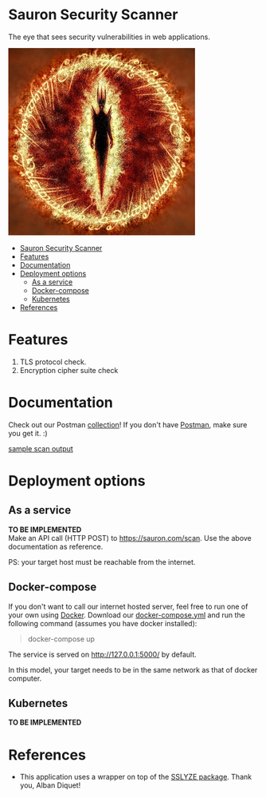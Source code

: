 # Sauron Security Scanner
The eye that sees security vulnerabilities in web applications.

![eye](docs/images/eye.jpg)

<!-- TOC -->

- [Sauron Security Scanner](#sauron-security-scanner)
- [Features](#features)
- [Documentation](#documentation)
- [Deployment options](#deployment-options)
    - [As a service](#as-a-service)
    - [Docker-compose](#docker-compose)
    - [Kubernetes](#kubernetes)
- [References](#references)

<!-- /TOC -->

# Features
1. TLS protocol check.
1. Encryption cipher suite check

# Documentation
Check out our Postman [collection](docs/postman/Sauron.postman_collection.json)! If you don't have [Postman](https://www.getpostman.com/), make sure you get it. :)

[sample scan output](docs/sample_output.json)

# Deployment options
## As a service
**TO BE IMPLEMENTED**  
Make an API call (HTTP POST) to https://sauron.com/scan. Use the above documentation as reference.

PS: your target host must be reachable from the internet.

## Docker-compose
If you don't want to call our internet hosted server, feel free to run one of your own using [Docker](https://www.docker.com/). Download our [docker-compose.yml](deployment/dockerhub-build/docker-compose.yml) and run the following command (assumes you have docker installed):
> docker-compose up

The service is served on http://127.0.0.1:5000/ by default.

In this model, your target needs to be in the same network as that of docker computer.

## Kubernetes
**TO BE IMPLEMENTED**  

# References
* This application uses a wrapper on top of the [SSLYZE package](https://github.com/nabla-c0d3/sslyze). Thank you, Alban Diquet!